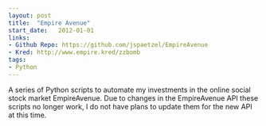 ```yaml
---
layout: post
title:  "Empire Avenue"
start_date:   2012-01-01
links:
- Github Repo: https://github.com/jspaetzel/EmpireAvenue
- Kred: http://www.empire.kred/zzbomb
tags:
- Python
---
```


A series of Python scripts to automate my investments in the online social stock market EmpireAvenue. Due to changes in the EmpireAvenue API these scripts no longer work, I do not have plans to update them for the new API at this time.
